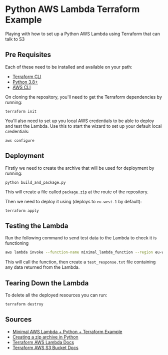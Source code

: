 # Python AWS Lambda Terraform Example

Playing with how to set up a Python AWS Lambda using Terraform that can talk to S3

## Pre Requisites

Each of these need to be installed and available on your path:

* [Terraform CLI](https://www.terraform.io/downloads.html)
* [Python 3.8+](https://www.python.org/downloads/)
* [AWS CLI](https://aws.amazon.com/cli/)

On cloning the repository, you'll need to get the Terraform dependencies by running:

```
terraform init
```

You'll also need to set up you local AWS credentials to be able to deploy and test the Lambda.  Use this to start the wizard to set up your default local credentials:

```
aws configure
```

## Deployment

Firstly we need to create the archive that will be used for deployment by running:

```
python build_and_package.py
```

This will create a file called `package.zip` at the route of the repository.

Then we need to deploy it using (deploys to `eu-west-1` by default):

```
terraform apply
```

## Testing the Lambda

Run the following command to send test data to the Lambda to check it is functioning

```bash
aws lambda invoke --function-name minimal_lambda_function --region eu-west-1 --payload '{\"key1\":\"value1\", \"key2\":\"value2\", \"key3\":\"value3\"}' --cli-binary-format raw-in-base64-out test_response.txt
```

This will call the function, then create a `test_response.txt` file containing any data returned from the Lambda.


## Tearing Down the Lambda

To delete all the deployed resources you can run:

```
terraform destroy
```

## Sources

* [Minimal AWS Lambda + Python + Terraform Example](https://www.davidbegin.com/the-most-minimal-aws-lambda-function-with-python-terraform/)
* [Creating a zip archive in Python](https://stackoverflow.com/questions/1855095/how-to-create-a-zip-archive-of-a-directory-in-python)
* [Terraform AWS Lambda Docs](https://registry.terraform.io/providers/hashicorp/aws/latest/docs/resources/lambda_function)
* [Terraform AWS S3 Bucket Docs](https://registry.terraform.io/providers/hashicorp/aws/latest/docs/resources/s3_bucket)